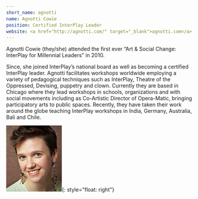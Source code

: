 ```yaml
---
short_name: agnotti
name: Agnotti Cowie
position: Certified InterPlay Leader
website: <a href="http://agnotti.com/" target="_blank">agnotti.com</a>
---
```


Agnotti Cowie (they/she) attended the first ever “Art & Social Change: InterPlay
for Millennial Leaders” in 2010.

Since, she joined InterPlay’s national board as well as becoming a certified
InterPlay leader. Agnotti facilitates workshops worldwide employing a variety of
pedagogical techniques such as InterPlay, Theatre of the Oppressed, Devising,
puppetry and clown. Currently they are based in Chicago where they lead
workshops in schools, organizations and with social movements including as
Co-Artistic Director of Opera-Matic, bringing participatory arts to public
spaces. Recently, they have taken their work around the globe teaching InterPlay
workshops in India, Germany, Australia, Bali and Chile.

![Agnotti Cowie](/assets/images/acowie.jpg "Agnotti Cowie"){: style="float: right"}
